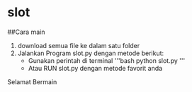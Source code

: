 # slot

##Cara main
1. download semua file ke dalam satu folder
2. Jalankan Program slot.py dengan metode berikut:
   - Gunakan perintah di terminal
     '''bash
     python slot.py
     '''
   - Atau RUN slot.py dengan metode favorit anda

Selamat Bermain
